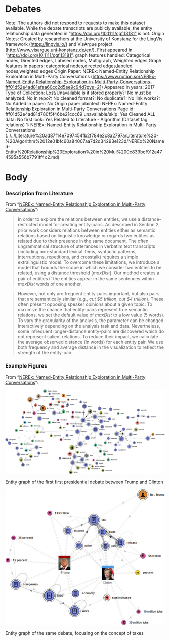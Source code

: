 # Debates

Note: The authors did not respond to requests to make this dataset available. While the debate transcripts are publicly available, the entity relationship data generated in “https://doi.org/10.1111/cgf.13181” is not.
Origin Notes: Created by researchers at the University of Konstanz for the LingVis framework (https://lingvis.io/) and VisArgue project (http://www.visargue.uni-konstanz.de/en/). First appeared in “https://doi.org/10.1111/cgf.13181”.
graph features handled: Categorical nodes, Directed edges, Labeled nodes, Multigraph, Weighted edges
Graph features in papers: categorical nodes,directed edges,labeled nodes,weighted edges
Origin Paper: NEREx: Named-Entity Relationship Exploration in Multi-Party Conversations (https://www.notion.so/NEREx-Named-Entity-Relationship-Exploration-in-Multi-Party-Conversations-fff01d52e4ad81efaa60cc2d5ee9c94d?pvs=21)
Appeared in years: 2017
Type of Collection: Lost/Unavailable
is it stored properly?: No
must be analyzed: No
In repo?: No
cleaned format?: No
duplicate?: No
link works?: No
Added in paper: No
Origin paper plaintext: NEREx: Named-Entity Relationship Exploration in Multi-Party Conversations
Page id: fff01d52e4ad81d780f5f46be21ccc69
unavailable/skip: Yes
Cleaned ALL data: No
first look: Yes
Related to Literature - Algorithm (Dataset tag relations) 1: NEREx: Named-Entity Relationship Exploration in Multi-Party Conversations (../../Literature%20ad87f14e7097454fb2f784e2c8a2797a/Literature%20-%20Algorithm%2012e01bfc60a84007aa7d2d34293e123d/NEREx%20Named-Entity%20Relationship%20Exploration%20in%20Mul%200c839bcf912a474595a556b7791ff4c2.md)

# Body

### Description from Literature

From “[NEREx: Named-Entity Relationship Exploration in Multi-Party Conversations](https://doi.org/10.1111/cgf.13181)”:

> In order to explore the relations between entities, we use a distance-restricted model for creating entity-pairs. As described in Section 2, prior work considers relations between entities either as semantic relations based on linguistic knowledge or regards two entities as related due to their presence in the same document. The often ungrammatical structure of utterances in verbatim text transcripts (including non-standard lexical items, syntactic patterns, interruptions, repetitions, and crosstalk) requires a simple extralinguistic model. To overcome these limitations, we introduce a model that bounds the scope in which we consider two entities to be related, using a distance threshold (*maxDist*). Our method creates a pair of entities if the entities appear in the same sentences within *maxDist* words of one another.
> 

> However, not only are frequent entity-pairs important, but also pairs that are semantically similar (e.g., *cut $5 trillion*, *cut $4 trillion*). These often present opposing speaker opinions about a given topic. To maximize the chance that entity-pairs represent true semantic relations, we set the default value of *maxDist* to a low value (5 words). To vary the granularity of the analysis, the parameter can be changed interactively depending on the analysis task and data. Nevertheless, some infrequent longer-distance entity-pairs are discovered which do not represent salient relations. To reduce their impact, we calculate the average observed distance (in words) for each entity pair. We use both frequency and average distance in the visualization to reflect the strength of the entity-pair.
> 

### Example Figures

From “[NEREx: Named-Entity Relationship Exploration in Multi-Party Conversations](https://doi.org/10.1111/cgf.13181)”:

![cgf13181-fig-0004-m.jpg](../../../Benchmark%20datasets%2064e0439269f9497799025562a4087ce1/Debates%2054eb2cd4ba2c48eb945bd49e5f4bbf4f/cgf13181-fig-0004-m.jpg)

Entity graph of the first first presidential debate between Trump and Clinton

![cgf13181-fig-0006-m.jpg](../../../Benchmark%20datasets%2064e0439269f9497799025562a4087ce1/Debates%2054eb2cd4ba2c48eb945bd49e5f4bbf4f/cgf13181-fig-0006-m.jpg)

Entity graph of the same debate, focusing on the concept of taxes